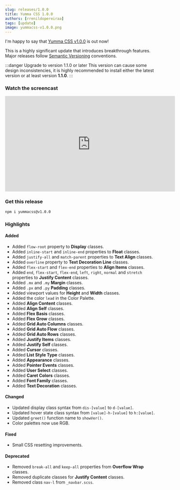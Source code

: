 ```yaml
---
slug: releases/1.0.0
title: Yumma CSS 1.0.0
authors: [rrenildopereiraa]
tags: [update]
image: yummacss-v1.0.0.png
---
```


I'm happy to say that [Yumma CSS v1.0.0](https://github.com/yumma-lib/yumma-css/releases/tag/v1.0.0) is out now!

This is a highly significant update that introduces breakthrough features. Major releases follow [Semantic Versioning](https://docs.npmjs.com/about-semantic-versioning) conventions.

<!-- truncate -->

:::danger Upgrade to version 1.1.0 or later
This version can cause some design inconsistencies, it is highly recommended to install either the latest version or at least version 
**1.1.0**.
:::

### Watch the screencast

<iframe width="560" height="315" src="https://www.youtube.com/embed/oxSSkVJMB7k?si=j-XxYT8vzgI7AeYM" title="YouTube video player" frameborder="0" allow="accelerometer; autoplay; clipboard-write; encrypted-media; gyroscope; picture-in-picture; web-share" referrerpolicy="strict-origin-when-cross-origin" allowfullscreen></iframe>

### Get this release

```bash
npm i yummacss@v1.0.0
```



### Highlights

#### Added
- Added `flow-root` property to **Display** classes.
- Added `inline-start` and `inline-end` properties to **Float** classes.
- Added `justify-all` and `match-parent` properties to **Text Align** classes.
- Added `overline` property to **Text Decoration Line** classes.
- Added `flex-start` and `flex-end` properties to **Align Items** classes.
- Added `end`, `flex-start`, `flex-end`, `left`, `right`, `normal` and `stretch` properties to **Justify Content** classes.
- Added `.mx` and `.my` **Margin** classes.
- Added `.px` and `.py` **Padding** classes.
- Added viewport values for **Height** and **Width** classes.
- Added the color `lead` in the Color Palette.
- Added **Align Content** classes.
- Added **Align Self** classes.
- Added **Flex Basis** classes.
- Added **Flex Grow** classes.
- Added **Grid Auto Columns** classes.
- Added **Grid Auto Flow** classes.
- Added **Grid Auto Rows** classes.
- Added **Justify Items** classes.
- Added **Justify Self** classes.
- Added **Cursor** classes.
- Added **List Style Type** classes.
- Added **Appearance** classes.
- Added **Pointer Events** classes.
- Added **User Select** classes.
- Added **Caret Colors** classes.
- Added **Font Family** classes.
- Added **Text Decoration** classes.

#### Changed
- Updated display class syntax from `dis-[value]` to `d-[value]`.
- Updated hover state class syntax from `[value]-h-[value]` to `h:[value]`.
- Updated `greet()` function name to `showVer()`.
- Color palettes now use RGB.

#### Fixed
- Small CSS resetting improvements.

#### Deprecated
- Removed `break-all` and `keep-all` properties from **Overflow Wrap** classes.
- Removed duplicate classes for **Justify Content** classes.
- Removed class `nav-l` from `_navbar.scss`.